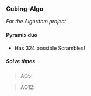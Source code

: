 ### Cubing-Algo
_For the Algorithm project_

#### Pyramix duo

* Has 324 possible Scrambles!

##### Solve times

>AO5: 

>AO12: 







